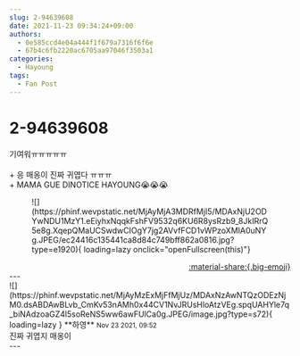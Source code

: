 ```yaml
---
slug: 2-94639608
date: 2021-11-23 09:34:24+09:00
authors:
  - 0e585ccd4e04a444f1f679a7316f6f6e
  - 67b4c6fb2220ac6705aa97046f3503a1
categories:
  - Hayoung
tags:
  - Fan Post
---
```


# 2-94639608

<div class="post-container" markdown="1">
<div class="content-container md-sidebar__scrollwrap" markdown="1">

기여워ㅠㅠㅠㅠㅠ<br><br>+ 응 매옹이 진짜 귀엽다 ㅠㅠㅠ<br>+ MAMA GUE DINOTICE HAYOUNG😭😭😭
<figure markdown="1">
![](https://phinf.wevpstatic.net/MjAyMjA3MDRfMjI5/MDAxNjU2ODYwNDU1MzY1.eEiyhxNqqkFshFV9532q6KU6R8ysRzb9_8JkIRrQ5e8g.XqepQMaUCSwdwCIOgY7jg2AVvfFCD1vWPzoXMIA0uNYg.JPEG/ec24416c135441ca8d84c749bff862a0816.jpg?type=e1920){ loading=lazy onclick="openFullscreen(this)"}
</figure>


</div>
</div>

<div style="text-align: right;" markdown="1">
<a href="https://weverse.io/fromis9/fanpost/2-94639608" style="text-align: right;">:material-share:{.big-emoji}</a>
</div>
---

<div class="comments-container md-sidebar__scrollwrap" markdown="1">
<div class="comment" markdown="1">
<div class='id-container' markdown="1">
![](https://phinf.wevpstatic.net/MjAyMzExMjFfMjUz/MDAxNzAwNTQzODEzNjM0.dsABDAwBLvb_CmKv53nAMh0x44CV1NvJRUsHloAtzVEg.spqUAHYle7q_biNAdzoaGZ4l5soReNS5ww6awFUlCa0g.JPEG/image.jpg?type=s72){ loading=lazy }
**<span class="artist">하영</span>** <small>Nov 23 2021, 09:52</small><br>
</div>
<div class='comment-body' markdown="1">
진짜 귀엽지 매옹이
</div>
</div>
</div>
---
